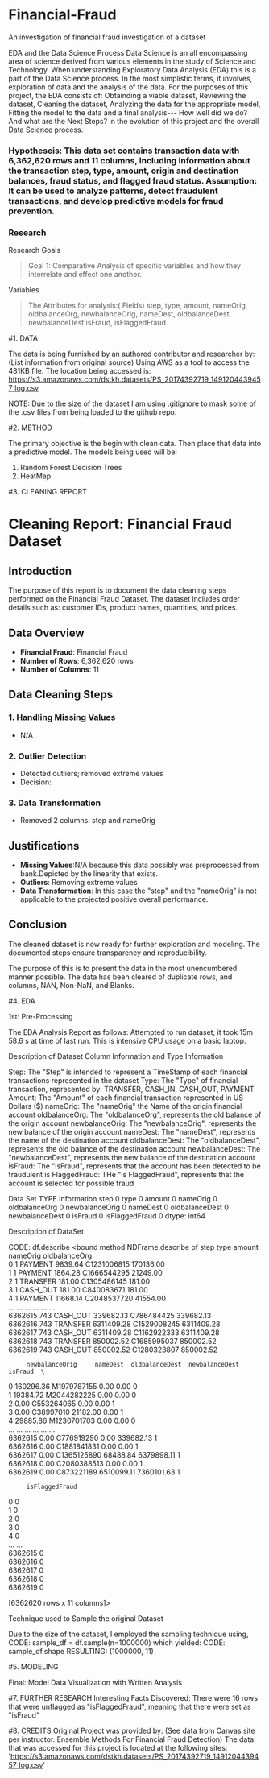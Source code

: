 # Financial-Fraud
An investigation of financial fraud investigation of a dataset

EDA and the Data Science Process
Data Science is an all encompassing area of science derived from various elements in the study of Science and Technology. When understanding
Exploratory Data Analysis (EDA) this is a part of the Data Science process. In the most simplistic terms, it involves, exploration of data and the analysis of the data. 
For the purposes of this project, the EDA consists of: Obtainding a viable dataset, Reviewing the dataset, Cleaning the dataset, Analyzing the data for the appropriate model, Fitting the model to the data and a final analysis--- How well did we do? And what are the Next Steps? in the evolution of this project and the overall Data Science process.

<!DOCTYPE html>  
<html>  
 <body>  
      <h3>Hypotheseis: This data set contains transaction data with 6,362,620 rows and 11 columns, including information about the transaction step, type, amount, origin and destination balances, fraud status, and flagged fraud status. 
          Assumption: It can be used to analyze patterns, detect fraudulent transactions, and develop predictive models for fraud prevention. </h3> 
 <body>  
</html>

<!DOCTYPE html>  
<html>  
 <body>  
      <h3>Research</h3> 
 <body>  
</html>

Research Goals
> Goal 1: Comparative Analysis of specific variables and how they interrelate and effect one another.
>
Variables
> The Attributes for analysis:( Fields) step, type, amount, nameOrig, oldbalanceOrg, newbalanceOrig, nameDest, oldbalanceDest, newbalanceDest  isFraud, isFlaggedFraud
> 
#1. DATA

The data is being furnished by an authored contributor and researcher by: (List information from original source)
Using AWS as a tool to access the 481KB file. 
The location being accessed is: https://s3.amazonaws.com/dstkh.datasets/PS_20174392719_1491204439457_log.csv

NOTE: Due to the size of the dataset I am using .gitignore to mask some of the .csv files from being loaded to the github repo.

#2. METHOD

The primary objective is the begin with clean data. Then place that data into a predictive model. The models being used will be:
1. Random Forest Decision Trees
2. HeatMap


#3. CLEANING REPORT

# Cleaning Report: Financial Fraud Dataset

## Introduction
The purpose of this report is to document the data cleaning steps performed on the Financial Fraud Dataset. The dataset includes order details such as:  customer IDs, product names, quantities, and prices.

## Data Overview
- **Financial Fraud**: Financial Fraud
- **Number of Rows**: 6,362,620 rows 
- **Number of Columns**: 11

## Data Cleaning Steps

### 1. Handling Missing Values
- N/A

### 2. Outlier Detection
- Detected outliers; removed extreme values
- Decision: 

### 3. Data Transformation
- Removed 2 columns: step and nameOrig


## Justifications
- **Missing Values**:N/A because this data possibly was preprocessed from bank.Depicted by the linearity that exists.
- **Outliers**: Removing extreme values
- **Data Transformation**: In this case the "step" and the "nameOrig" is not applicable to the projected positive overall performance.

## Conclusion
The cleaned dataset is now ready for further exploration and modeling. The documented steps ensure transparency and reproducibility.

The purpose of this is to present the data in the most unencumbered manner possible. The data has been cleared of duplicate rows, and columns, NAN, Non-NaN, and Blanks.

#4. EDA

1st: Pre-Processing 

The EDA Analysis Report as follows:
Attempted to run dataset; it took 15m 58.6 s at time of last run. This is intensive CPU usage on a basic laptop.

Description of Dataset Column Information and Type Information

Step: The "Step" is intended to represent a TimeStamp of each financial transactions represented in the dataset
Type: The "Type" of financial transaction, represented by: TRANSFER, CASH_IN, CASH_OUT, PAYMENT
Amount: The "Amount" of each financial transaction represented in US Dollars ($)
nameOrig: The "nameOrig" the Name of the origin financial account
oldbalanceOrg: The "oldbalanceOrg", represents the old balance of the origin account
newbalanceOrig: The "newbalanceOrig", represents the new balance of the origin account
nameDest: The "nameDest", represents the name of the destination account
oldbalanceDest: The "oldbalanceDest", represents the old balance of the destination account
newbalanceDest: The "newbalanceDest", represents the new balance of the destination account
isFraud: The "isFraud", represents that the account has been detected to be fraudulent
is FlaggedFraud: THe "is FlaggedFraud", represents that the account is selected for possible fraud 

Data Set TYPE Information
step              0
type              0
amount            0
nameOrig          0
oldbalanceOrg     0
newbalanceOrig    0
nameDest          0
oldbalanceDest    0
newbalanceDest    0
isFraud           0
isFlaggedFraud    0
dtype: int64

Description of DataSet

CODE: df.describe
<bound method NDFrame.describe of          step      type      amount     nameOrig  oldbalanceOrg  \
0           1   PAYMENT     9839.64  C1231006815      170136.00   
1           1   PAYMENT     1864.28  C1666544295       21249.00   
2           1  TRANSFER      181.00  C1305486145         181.00   
3           1  CASH_OUT      181.00   C840083671         181.00   
4           1   PAYMENT    11668.14  C2048537720       41554.00   
...       ...       ...         ...          ...            ...   
6362615   743  CASH_OUT   339682.13   C786484425      339682.13   
6362616   743  TRANSFER  6311409.28  C1529008245     6311409.28   
6362617   743  CASH_OUT  6311409.28  C1162922333     6311409.28   
6362618   743  TRANSFER   850002.52  C1685995037      850002.52   
6362619   743  CASH_OUT   850002.52  C1280323807      850002.52   

         newbalanceOrig     nameDest  oldbalanceDest  newbalanceDest  isFraud  \
0             160296.36  M1979787155            0.00            0.00        0   
1              19384.72  M2044282225            0.00            0.00        0   
2                  0.00   C553264065            0.00            0.00        1   
3                  0.00    C38997010        21182.00            0.00        1   
4              29885.86  M1230701703            0.00            0.00        0   
...                 ...          ...             ...             ...      ...   
6362615            0.00   C776919290            0.00       339682.13        1   
6362616            0.00  C1881841831            0.00            0.00        1   
6362617            0.00  C1365125890        68488.84      6379898.11        1   
6362618            0.00  C2080388513            0.00            0.00        1   
6362619            0.00   C873221189      6510099.11      7360101.63        1   

         isFlaggedFraud  
0                     0  
1                     0  
2                     0  
3                     0  
4                     0  
...                 ...  
6362615               0  
6362616               0  
6362617               0  
6362618               0  
6362619               0  

[6362620 rows x 11 columns]>

Technique used to Sample the original Dataset

Due to the size of the dataset, I employed the sampling technique using,
CODE:  sample_df = df.sample(n=1000000)
which yielded:
CODE: sample_df.shape
RESULTING: (1000000, 11) 

#5. MODELING

Final: Model Data Visualization with Written Analysis

#7. FURTHER RESEARCH
Interesting Facts Discovered: There were 16 rows that were unflagged as "isFlaggedFraud", meaning that there were set as "isFraud"


#8. CREDITS
Original Project was provided by: (See data from Canvas site per instructor. Ensemble Methods For Financial Fraud Detection)
The data that was accessed for this project is located at the following sites: 'https://s3.amazonaws.com/dstkh.datasets/PS_20174392719_1491204439457_log.csv'